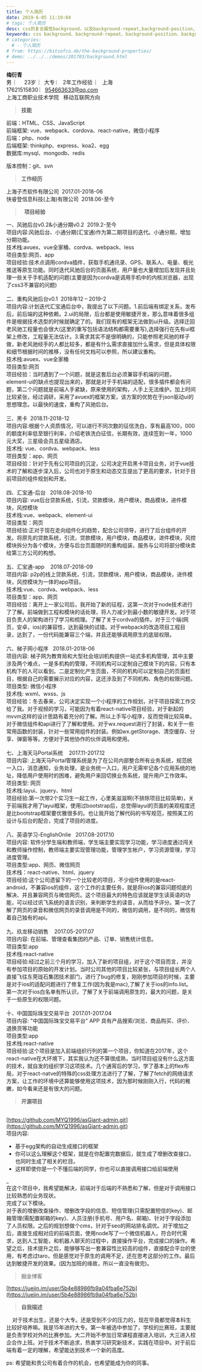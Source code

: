 ```yaml
---
title: 个人简历
date: 2019-6-05 11:19:04
# tags: 个人简历
desc: css的复合属性background，以及background-repeat,background-position,background-origin等子属性的介绍。
keywords: css background、background-repeat、background-position、background-origin
# categories:
  # - 个人简历
# from: https://bitsofco.de/the-background-properties/
# demo: ../../../demos/201703/background.html
---
```


**梅衍青**    <br />男  ︳   23岁  ︳大专 ︳ 2年工作经验  ︳ 上海   <br />17621515830 ︳[954663633@qq.com]()  <br />上海工商职业技术学院   移动互联网方向
<!--more-->
> **技能**

前端：HTML、CSS、JavaScript<br />前端框架: vue、webpack、cordova、react-native，微信小程序<br />后端：php、node<br />后端框架: thinkphp、express、koa2、egg<br />数据库:mysql、mongodb、redis

版本控制：git、svn

> **工作经历**   

上海子杰软件有限公司  2017.01-2018-06  <br />快睿登信息科技(上海)有限公司  2018.06-至今

>   **项目经验**  

一、风驰后台v0.2&小通分期v0.2  2019.2-至今<br />项目内容:风驰后台、小通分期(汇宝通)作为第二期项目的迭代。小通分期，增加分期功能。<br />技术栈:avuex、vue全家桶、cordva、webpack、less<br />项目类型:网页、app<br />项目经验:技术点调用cordva插件，获取手机通讯录、GPS、联系人、电量、极光推送等原生功能。同时迭代风驰后台的页面系统，用户量也大量增加后发现并且处理一些关于手机适配的问题(主要是因为cordva是调用手机中的内核浏览器，出现了css3不兼容的问题)<br />
<br />二、重构风驰后台v0.1  2018年12 – 2019-2<br />项目内容:计划迭代汇宝通后台中，我提出了以下问题。1.前后端有绑定关系，发布后，前后端的这种依赖。2.ui的局限，后台都是使用敏捷开发，那么意味着很多组件是根据技术选型的时候就确定了的。我们现有的框架无法做到ui升级。选择迁回老风驰工程量也会很大(这里的重写包括语法结构都需要重写),选择强行在先有ui框架上修改，工程量无法估计。3.需求其实不是很明确的，只能参照老风驰的样子做，新老风驰经手的人都比较多，都是有什么需求直接加什么需求，但是具体权限和细节根据时间的推移，没有任何文档可以参照，所以建议重构。<br />技术栈:avuex、vue全家桶<br />项目类型:网页<br />项目经验：当时遇到了一个问题，就是这套后台必须兼容手机端的问题，element-ui的缺点也提现出来的，那就是对于手机端的适配，很多插件都会有问题，第二个问题就是前端人手紧缺，原来使用的架构，人手上无法维护。加上时间比较紧张，经过调研，采用了avuex的框架方案，该方案的优势在于json驱动ui的思想理念。以最快的速度，重构了风驰后台。<br /> <br />三、黑卡  2018.11-2018-12<br />项目内容:根据个人资质情况，可以进行不同次数的征信洗白，享有最高100，000的额度利率低至银行利率，介绍老铁洗白征信，长期有效，连续签到一年，1000元大奖，三星级会员五星级酒店。<br />技术栈: vue、cordva、webpack、less<br />项目类型：app、网页<br />项目经验：针对于先有公司项目的沉淀，公司决定开启黑卡项目业务，对于vue技术的了解和逐步深入后，公司也对于原生和动态交互提出了更高的要求，针对于目前项目的组件规划和开发。<br /> <br />四、汇宝通-后台   2018.08-2018-10<br />项目内容: vue后台贷款系统，引流，贷款模块，用户模块，商品模块，进件模块，风控模块<br />技术栈:vue、webpack、element-ui<br />项目类型：网页<br />项目经验:正对于现在走向组件化的趋势，配合公司领导，进行了后台组件的开发。将原先的贷款系统，引流，贷款模块，用户模块，商品模块，进件模块，风控模块拆分为各个模块，方便与后台页面随时的重构组装，服务与公司将部分模块卖给第三方公司的构想。<br /> <br />五、汇宝通-app    2018.07-2018-09<br />项目内容: p2p的线上贷款系统，引流，贷款模块，用户模块，商品模块，进件模块，风控模块为一体的app项目。<br />技术栈:vue、cordva、webpack、less<br />项目类型：app、网页<br />项目经验：离开上一家公司后，我开始了新的征程，这第一次对于node技术进行了了解。前端做到工程和模块的话处理，将人力减少到最小数的敏捷开发。对于项目负责人的架构进行了学习和梳理。了解了关于cordva的插件。对于三个端(网页，安卓，ios)的兼容性，达到最快的试错。对于webpack的改造项目工程目录，达到了，一份代码能兼容三个端，并且还能够调用原生的底层权限。<br /> <br />六、梯子网小程序   2018.01-2018-06<br />项目内容: 梯子网为教育局和大型社会培训机构提供一站式多机构管理，其中主要涉及两个难点，一是多机构的管理，不同机构可以定制自己模块下的内容，只有本机构下的人可以看到。二是定制化产生页面，不同的机构可以定制自己的页面栏目，根据自己的需要展示对应的内容，这还涉及到了不同机构、角色的权限问题。<br />项目类型: 微信小程序<br />技术栈: wxml、wxss、js<br />项目经验：冬去春来，公司决定实现一个小程序的工作规划，对于项目探索工作交给了我。对于视频的学习，可能因为有着react-native项目经验，对于新起的mvvm这样的设计思路有着充分的了解。所以上手写小程序，反而觉得比较简单。对于微信组件和api进行了了解和使用。对于wx.request进行了封装，和关于一些常用函数的封装，针对一些常用组件的封装。例如wx.getStorage、清空缓存、分享、弹窗等等。方便对于其他协作的伙伴调用和使用。<br /> <br />七、上海天马Portal系统    2017.11-2017.12<br />项目内容: 上海天马Portal管理系统是为了在公司内部整合所有业务系统，规范统一入口，消息通知，业务处理，是业务统一入口，用户无需牢记各个应用系统的地址，降低用户使用时的困难，避免用户来回切换业务系统，提升用户工作效率。
<br />项目类型: 网页<br />技术栈:layui、jquery、html<br />项目经验:第一次带2个实习生一起工作，心里美滋滋啊(不排除项目比较简单)，关于前端我才用了layui框架，使用过bootstrap后，总觉得layui的页面的美观程度还是比bootstrap框架要优雅很多的。也让我开始了解代码的书写规范，按照美工的设计与后台的配合，完成了项目的进度。<br /> <br />八、英语学习-EnglishOnlie   2017.08-2017.10<br />项目内容: 软件分学生端和教师端，学生端主要实现学习功能，学习进度通过闯关和教师操作控制，教师端主要实现管理功能，管理学生帐户，学习资源管理，学习进度管理。<br />项目类型:app、网页、微信网页<br />技术栈：react-native、html、jquery<br />项目经验:这个公司遗留下的一个比较老的项目，不少组件使用的是react-android，不兼容ios的组件，这个工作的主要任务，就是将ios的兼容问题彻底的解决、并且兼容网页与微信网页。这个项目最大的特色应该就是学生读英语的功能，可以经过讯飞系统的语言识别，来判断学生的读音，从而给予评分。第一次了解了网页的录音和微信网页的录音调用是不同的，微信的调用，是不同的，微信有着自己独有的api。<br /> <br />九、玖龙移动销售    2017.05-2017.07<br />项目内容: 在前端、管理查看集团的产品、订单、销售统计信息。<br />项目类型:app<br />技术栈:react-native<br />项目经验:经过之前三个月的学习，加入了新的项目组，对于这个项目而言，并没有参加项目的原始的开发计划。当时公司其他的项目比较紧张，与项目组长两个人直接飞往东莞珑石集团技术部门，进行了bug的修复，刚刚参加项目的时候，主要是对于ios的适配问题进行了修复工作(因为我是mac),了解了关于ios的info.list。第一次对于ios白名单有所认识，了解了关于前端调用原生的，最大的问题，是关于一些原生的权限问题。<br /> <br />十、中国国际珠宝交易平台  2017.01-2017.04  <br />项目内容: "中国国际珠宝交易平台" APP 具有产品搜索/浏览、商品购买、评价、退换货等功能<br />项目类型:app<br />技术栈:react-native<br />项目经验:这个项目是加入前端组织行列的第一个项目，你知道在2017年，这个react-native在大环境下，其实我认为还不算很成熟，当时项目组没有什么这方面的技术，就自发的组织学习这项技术。几个通宵后的学习，学了基本上的flex布局，对于react-natve的特殊的css处理方法进行了了解，了解了fetch的网络请求方案，让工作的环境中还算能够使用这项技术，因为那时候刚刚入行，代码的稚嫩，如今看来还是有很大的问题。

> **开源项目**

<br />[https://github.com/MYQ1996/asGiant-admin.git](https://github.com/MYQ1996/asGiant-admin.git)<br />项目内容:

- 基于egg架构的自动生成接口的框架
- 你可以这么理解这个框架，就是在你配置完数据后，就生成了增删改查接口，也同时生成了相关的栏目。
- 这样即使你是一个不懂后端的同学，你也可以直接调用接口给前端使用

_<br />在这个项目中，我希望能解决，前端对于后端的不熟悉和了解，但是对于调用接口比较熟悉的业务现状。<br />完成了以下模块。<br />对于表的增删改查操作、增删改字段的信息、短信管理(只需配置短信的key)、邮箱管理(需配置邮箱的key)、人员注册(手机号、用户名、邮箱)、针对于字段添加了人员权限。之后的规划想做个cms，针对于seo的网站排名调优。对于增加之后，直接生成相对应的前端页面，使用node写了一个微信机器人，符合时代需求，达到人工智能，和机器人聊天的过程中，直接操作平台，完成接口的操作。希望之后，技术提升之后，能够够写出一套兼容性比较高的组件，直接配合平台的使用，有考虑过taro，但是感觉对于原生的调用不足，还在思考这部分的工作。最后达到敏捷开发的效果。(因为加班的缘故，所以一直没有做完)。

> 掘金博客

[https://juejin.im/user/5b4e88986fb9a04fba6e752b](https://juejin.im/user/5b4e88986fb9a04fba6e752b)

> **自我描述**
 

    对于技术出生，还是个大专。还是受到不少的压力的，现在毕竟都觉得本科生比较好培养嘛。我是15年进的大专。第一年被选中参加了，学校的比赛班，主要就是负责学校对外的比赛参加。大二开始不参加日常课程直接进入培训，大三进入校企合作上班。对于技术不断追求，热衷学习研究新技术，实践在项目中。对于前后端有着一定的理解，希望能达到技术一个新的高度。

ps: 希望能和贵公司有着合作的机会，也希望能成为你的同事。